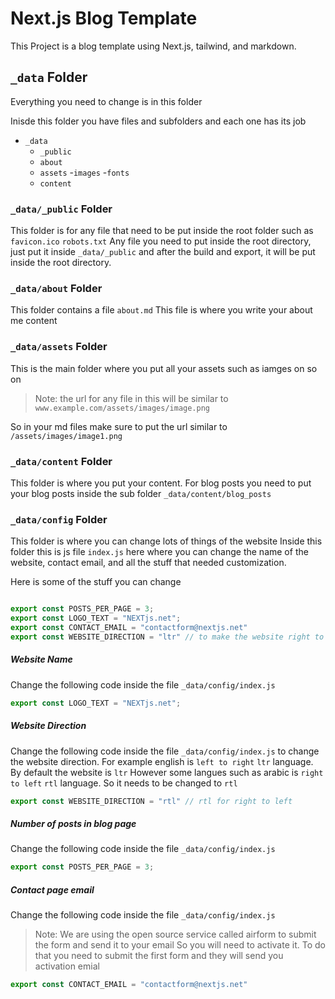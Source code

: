 # Next.js Blog Template

This Project is a blog template using Next.js, tailwind, and markdown.



## `_data` Folder

Everything you need to change is in this folder

Inisde this folder you have files and subfolders and each one has its job

- `_data`
  - `_public`
  - `about`
  - `assets`
    -`images`
    -`fonts`
  - `content`


### `_data/_public` Folder

This folder is for any file that need to be put inside the root folder such as `favicon.ico` `robots.txt` 
Any file you need to put inside the root directory, just put it inside `_data/_public` and after the build and export, it will be put inside the root directory.

### `_data/about` Folder
This folder contains a file `about.md` 
This file is where you write your about me content

### `_data/assets` Folder
This is the main folder where you put all your assets such as iamges on so on

>Note: the url for any file in this will be similar to `www.example.com/assets/images/image.png`

So in your md files make sure to put the url similar to `/assets/images/image1.png`

### `_data/content` Folder
This folder is where you put your content. 
For blog posts you need to put your blog posts inside the sub folder `_data/content/blog_posts`

### `_data/config` Folder
This folder is where you can change lots of things of the website
Inside this folder this is js file `index.js` here where you can change the name of the website, contact email, and all the stuff that needed customization.

Here is some of the stuff you can change

```javascript

export const POSTS_PER_PAGE = 3;
export const LOGO_TEXT = "NEXTjs.net";
export const CONTACT_EMAIL = "contactform@nextjs.net"
export const WEBSITE_DIRECTION = "ltr" // to make the website right to left change this to rtl

```

##### Website Name

Change the following code inside the file `_data/config/index.js`

```javascript
export const LOGO_TEXT = "NEXTjs.net";

```

##### Website Direction

Change the following code inside the file `_data/config/index.js` to change the website direction. 
For example english is `left to right` `ltr` language. By default the website is `ltr`
However some langues such as arabic is `right to left` `rtl` language. So it needs to be changed to `rtl`

```javascript
export const WEBSITE_DIRECTION = "rtl" // rtl for right to left

```

##### Number of posts in blog page

Change the following code inside the file `_data/config/index.js`

```javascript
export const POSTS_PER_PAGE = 3;

```

##### Contact page email

Change the following code inside the file `_data/config/index.js`
>Note: We are using the open source service called airform to submit the form and send it to your email
>So you will need to activate it. To do that you need to submit the first form and they will send you activation emial

```javascript
export const CONTACT_EMAIL = "contactform@nextjs.net"

```


